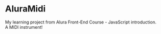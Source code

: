 # AluraMidi
My learning project from Alura Front-End Course - JavaScript introduction. A MIDI instrument!
